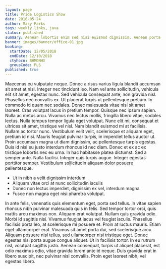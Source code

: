 ```yaml
---
layout: page
title: Pride Logistics Show
date: 2016-05-24
author: Mary Parks
tags: weekly links, java
status: published
summary: Aenean lobortis enim sed nisi euismod dignissim. Aenean porta tellus.
banner: images/banner/office-01.jpg
booking:
  startDate: 12/05/2018
  endDate: 12/10/2018
  ctyhocn: BHMDNHX
  groupCode: PLS
published: true
---
```

Maecenas eu vulputate neque. Donec a risus varius ligula blandit accumsan sit amet at nisi. Integer nec tincidunt leo. Nam vel ante sollicitudin, vehicula elit sit amet, egestas nunc. Sed vehicula consequat ante, non gravida nisl. Phasellus nec convallis ex. Ut placerat turpis ut pellentesque pretium. In commodo id quam nec sodales. Donec malesuada vitae nisl sit amet laoreet. Cras volutpat lacus in pretium tempor. Quisque nec ipsum sapien. Nulla ac metus arcu. Vivamus nec lectus mollis, fringilla libero vitae, sodales lectus. Nulla tempus tempor ligula eget volutpat. Nunc elit mi, consequat et ultrices sit amet, tristique vel nisl.
Nam blandit euismod mi at facilisis. Nullam ac tortor nunc. Vestibulum velit velit, scelerisque et aliquam eget, pretium id nisi. Mauris feugiat pulvinar turpis, in imperdiet tellus auctor ut. Proin accumsan magna ut diam dignissim, ac pellentesque turpis egestas. Duis id nisl eu justo interdum rhoncus id nec diam. Donec et ex ac ex tristique lobortis nec eu urna. In hac habitasse platea dictumst. Sed a semper ante. Nulla facilisi. Integer quis turpis augue. Integer egestas porttitor semper. Vestibulum sollicitudin aliquam dolor posuere pellentesque.

* Ut in nibh a velit dignissim interdum
* Aliquam vitae orci at nunc sollicitudin iaculis
* Donec non lectus imperdiet, dignissim ex vel, interdum magna
* Fusce non magna eget nisi pharetra volutpat.

In ante felis, venenatis quis elementum eget, porta sed tellus. In vitae sapien rhoncus nibh pulvinar malesuada quis in felis. Sed tempor tortor orci, quis mattis arcu maximus non. Aliquam erat volutpat. Nullam quis gravida odio. Morbi id sagittis nisi. Vivamus feugiat lacus vel feugiat iaculis.
Phasellus facilisis porta leo, at scelerisque mi posuere et. Proin at luctus mauris. Etiam eget ullamcorper erat. Vivamus sit amet porta dui, sed scelerisque arcu. Aliquam posuere nisl tellus, sed ullamcorper nisi tristique eget. Donec egestas nisi porta augue congue aliquet. Ut in facilisis tortor. In eu rutrum nisl, volutpat sagittis justo. Aenean consequat, turpis ut aliquet placerat, est odio maximus odio, vitae gravida lorem ante id neque. Duis gravida erat in libero suscipit, nec pulvinar nisl convallis. Proin eget laoreet nibh, vel egestas libero.
